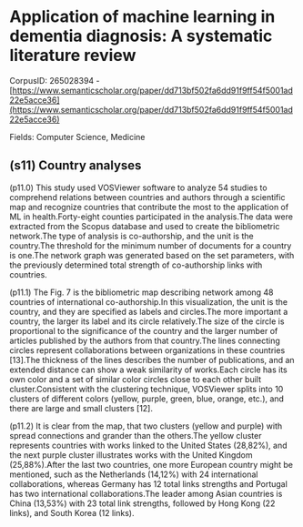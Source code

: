 # Application of machine learning in dementia diagnosis: A systematic literature review

CorpusID: 265028394 - [https://www.semanticscholar.org/paper/dd713bf502fa6dd91f9ff54f5001ad22e5acce36](https://www.semanticscholar.org/paper/dd713bf502fa6dd91f9ff54f5001ad22e5acce36)

Fields: Computer Science, Medicine

## (s11) Country analyses
(p11.0) This study used VOSViewer software to analyze 54 studies to comprehend relations between countries and authors through a scientific map and recognize countries that contribute the most to the application of ML in health.Forty-eight counties participated in the analysis.The data were extracted from the Scopus database and used to create the bibliometric network.The type of analysis is co-authorship, and the unit is the country.The threshold for the minimum number of documents for a country is one.The network graph was generated based on the set parameters, with the previously determined total strength of co-authorship links with countries.

(p11.1) The Fig. 7 is the bibliometric map describing network among 48 countries of international co-authorship.In this visualization, the unit is the country, and they are specified as labels and circles.The more important a country, the larger its label and its circle relatively.The size of the circle is proportional to the significance of the country and the larger number of articles published by the authors from that country.The lines connecting circles represent collaborations between organizations in these countries [13].The thickness of the lines describes the number of publications, and an extended distance can show a weak similarity of works.Each circle has its own color and a set of similar color circles close to each other built cluster.Consistent with the clustering technique, VOSViewer splits into 10 clusters of different colors (yellow, purple, green, blue, orange, etc.), and there are large and small clusters [12].

(p11.2) It is clear from the map, that two clusters (yellow and purple) with spread connections and grander than the others.The yellow cluster represents countries with works linked to the United States (28,82%), and the next purple cluster illustrates works with the United Kingdom (25,88%).After the last two countries, one more European country might be mentioned, such as the Netherlands (14,12%) with 24 international collaborations, whereas Germany has 12 total links strengths and Portugal has two international collaborations.The leader among Asian countries is China (13,53%) with 23 total link strengths, followed by Hong Kong (22 links), and South Korea (12 links).
